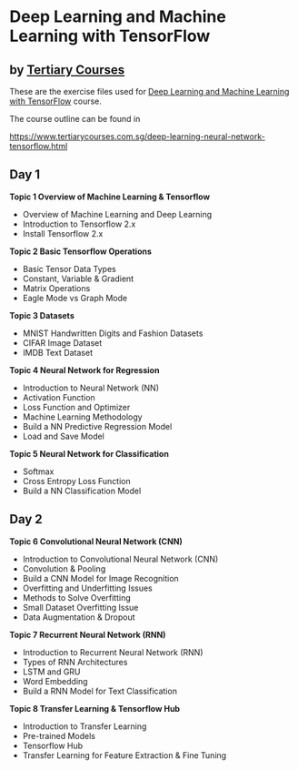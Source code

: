 # Deep Learning and Machine Learning with TensorFlow
## by [Tertiary Courses](https://www.tertiarycourses.com.sg/)

These are the exercise files used for [Deep Learning and Machine Learning with TensorFlow](https://www.tertiarycourses.com.sg/deep-learning-neural-network-tensorflow.html) course. 

The course outline can be found in 

https://www.tertiarycourses.com.sg/deep-learning-neural-network-tensorflow.html

<h2>Day 1</h2>
<p><strong>Topic 1 Overview of Machine Learning &amp; Tensorflow</strong></p>
<ul>
<li>Overview of Machine Learning and Deep Learning</li>
<li>Introduction to Tensorflow 2.x</li>
<li>Install Tensorflow 2.x</li>
</ul>
<p><strong>Topic 2 Basic Tensorflow Operations</strong></p>
<ul>
<li>Basic Tensor Data Types</li>
<li>Constant, Variable &amp; Gradient</li>
<li>Matrix Operations</li>
<li>Eagle Mode vs Graph Mode</li>
</ul>
<p><strong>Topic 3 Datasets</strong></p>
<ul>
<li>MNIST Handwritten Digits and Fashion Datasets</li>
<li>CIFAR Image Dataset</li>
<li>IMDB Text Dataset</li>
</ul>
<p><strong>Topic 4 Neural Network for Regression</strong></p>
<ul>
<li>Introduction to Neural Network (NN)</li>
<li>Activation Function</li>
<li>Loss Function and Optimizer</li>
<li>Machine Learning Methodology</li>
<li>Build a NN Predictive Regression Model</li>
<li>Load and Save Model</li>
</ul>
<p><strong>Topic 5 Neural Network for Classification</strong></p>
<ul>
<li>Softmax</li>
<li>Cross Entropy Loss Function</li>
<li>Build a NN Classification Model</li>
</ul>
<h2>Day 2</h2>
<p><strong>Topic 6 Convolutional Neural Network (CNN)</strong></p>
<ul>
<li>Introduction to Convolutional Neural Network (CNN)</li>
<li>Convolution &amp; Pooling</li>
<li>Build a CNN Model for Image Recognition</li>
<li>Overfitting and Underfitting Issues</li>
<li>Methods to Solve Overfitting</li>
<li>Small Dataset Overfitting Issue</li>
<li>Data Augmentation &amp; Dropout</li>
</ul>
<p><strong>Topic 7 Recurrent Neural Network (RNN)</strong></p>
<ul>
<li>Introduction to Recurrent Neural Network (RNN)</li>
<li>Types of RNN Architectures</li>
<li>LSTM and GRU</li>
<li>Word Embedding</li>
<li>Build a RNN Model for Text Classification</li>
</ul>
<p><strong>Topic 8 Transfer Learning &amp; Tensorflow Hub</strong></p>
<ul>
<li>Introduction to Transfer Learning</li>
<li>Pre-trained Models</li>
<li>Tensorflow Hub</li>
<li>Transfer Learning for Feature Extraction &amp; Fine Tuning</li>
</ul>
